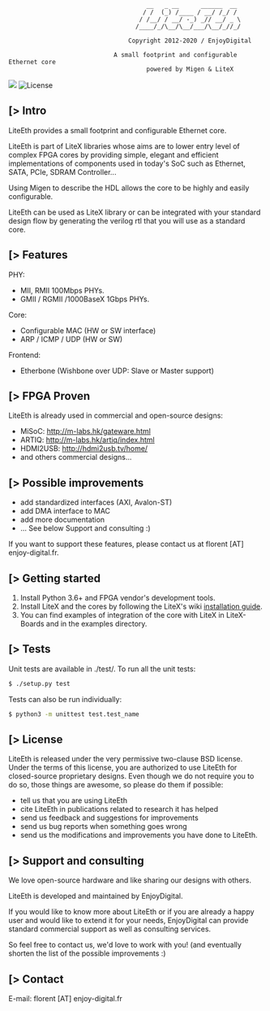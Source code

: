 ```
                                      __   _ __      ______  __
                                     / /  (_) /____ / __/ /_/ /
                                    / /__/ / __/ -_) _// __/ _ \
                                   /____/_/\__/\__/___/\__/_//_/

                                 Copyright 2012-2020 / EnjoyDigital

                             A small footprint and configurable Ethernet core
                                      powered by Migen & LiteX
```

[![](https://github.com/enjoy-digital/liteeth/workflows/ci/badge.svg)](https://github.com/enjoy-digital/liteeth/actions) ![License](https://img.shields.io/badge/License-BSD%202--Clause-orange.svg)


[> Intro
--------
LiteEth provides a small footprint and configurable Ethernet core.

LiteEth is part of LiteX libraries whose aims are to lower entry level of
complex FPGA cores by providing simple, elegant and efficient implementations
of components used in today's SoC such as Ethernet, SATA, PCIe, SDRAM Controller...

Using Migen to describe the HDL allows the core to be highly and easily configurable.

LiteEth can be used as LiteX library or can be integrated with your standard
design flow by generating the verilog rtl that you will use as a standard core.

[> Features
-----------
PHY:
  - MII, RMII 100Mbps PHYs.
  - GMII / RGMII /1000BaseX 1Gbps PHYs.

Core:
  - Configurable MAC (HW or SW interface)
  - ARP / ICMP / UDP (HW or SW)

Frontend:
  - Etherbone (Wishbone over UDP: Slave or Master support)

[> FPGA Proven
---------------
LiteEth is already used in commercial and open-source designs:
- MiSoC: http://m-labs.hk/gateware.html
- ARTIQ: http://m-labs.hk/artiq/index.html
- HDMI2USB: http://hdmi2usb.tv/home/
- and others commercial designs...

[> Possible improvements
------------------------
- add standardized interfaces (AXI, Avalon-ST)
- add DMA interface to MAC
- add more documentation
- ... See below Support and consulting :)

If you want to support these features, please contact us at florent [AT]
enjoy-digital.fr.

[> Getting started
------------------
1. Install Python 3.6+ and FPGA vendor's development tools.
2. Install LiteX and the cores by following the LiteX's wiki [installation guide](https://github.com/enjoy-digital/litex/wiki/Installation).
3. You can find examples of integration of the core with LiteX in LiteX-Boards and in the examples directory.

[> Tests
--------
Unit tests are available in ./test/.
To run all the unit tests:
```sh
$ ./setup.py test
```

Tests can also be run individually:
```sh
$ python3 -m unittest test.test_name
```

[> License
----------
LiteEth is released under the very permissive two-clause BSD license. Under
the terms of this license, you are authorized to use LiteEth for closed-source
proprietary designs.
Even though we do not require you to do so, those things are awesome, so please
do them if possible:
 - tell us that you are using LiteEth
 - cite LiteEth in publications related to research it has helped
 - send us feedback and suggestions for improvements
 - send us bug reports when something goes wrong
 - send us the modifications and improvements you have done to LiteEth.

[> Support and consulting
-------------------------
We love open-source hardware and like sharing our designs with others.

LiteEth is developed and maintained by EnjoyDigital.

If you would like to know more about LiteEth or if you are already a happy
user and would like to extend it for your needs, EnjoyDigital can provide standard
commercial support as well as consulting services.

So feel free to contact us, we'd love to work with you! (and eventually shorten
the list of the possible improvements :)

[> Contact
----------
E-mail: florent [AT] enjoy-digital.fr